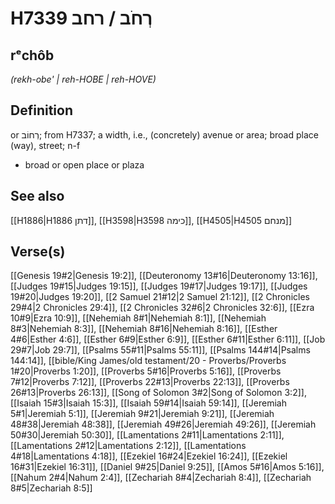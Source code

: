 # H7339 רְחֹב / רחב

## rᵉchôb

_(rekh-obe' | reh-HOBE | reh-HOVE)_

## Definition

or רְחוֹב; from H7337; a width, i.e., (concretely) avenue or area; broad place (way), street; n-f

- broad or open place or plaza

## See also

[[H1886|H1886 דתן]], [[H3598|H3598 כימה]], [[H4505|H4505 מנחם]]

## Verse(s)

[[Genesis 19#2|Genesis 19:2]], [[Deuteronomy 13#16|Deuteronomy 13:16]], [[Judges 19#15|Judges 19:15]], [[Judges 19#17|Judges 19:17]], [[Judges 19#20|Judges 19:20]], [[2 Samuel 21#12|2 Samuel 21:12]], [[2 Chronicles 29#4|2 Chronicles 29:4]], [[2 Chronicles 32#6|2 Chronicles 32:6]], [[Ezra 10#9|Ezra 10:9]], [[Nehemiah 8#1|Nehemiah 8:1]], [[Nehemiah 8#3|Nehemiah 8:3]], [[Nehemiah 8#16|Nehemiah 8:16]], [[Esther 4#6|Esther 4:6]], [[Esther 6#9|Esther 6:9]], [[Esther 6#11|Esther 6:11]], [[Job 29#7|Job 29:7]], [[Psalms 55#11|Psalms 55:11]], [[Psalms 144#14|Psalms 144:14]], [[bible/King James/old testament/20 - Proverbs/Proverbs 1#20|Proverbs 1:20]], [[Proverbs 5#16|Proverbs 5:16]], [[Proverbs 7#12|Proverbs 7:12]], [[Proverbs 22#13|Proverbs 22:13]], [[Proverbs 26#13|Proverbs 26:13]], [[Song of Solomon 3#2|Song of Solomon 3:2]], [[Isaiah 15#3|Isaiah 15:3]], [[Isaiah 59#14|Isaiah 59:14]], [[Jeremiah 5#1|Jeremiah 5:1]], [[Jeremiah 9#21|Jeremiah 9:21]], [[Jeremiah 48#38|Jeremiah 48:38]], [[Jeremiah 49#26|Jeremiah 49:26]], [[Jeremiah 50#30|Jeremiah 50:30]], [[Lamentations 2#11|Lamentations 2:11]], [[Lamentations 2#12|Lamentations 2:12]], [[Lamentations 4#18|Lamentations 4:18]], [[Ezekiel 16#24|Ezekiel 16:24]], [[Ezekiel 16#31|Ezekiel 16:31]], [[Daniel 9#25|Daniel 9:25]], [[Amos 5#16|Amos 5:16]], [[Nahum 2#4|Nahum 2:4]], [[Zechariah 8#4|Zechariah 8:4]], [[Zechariah 8#5|Zechariah 8:5]]